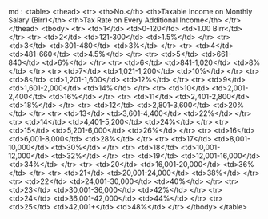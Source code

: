 md : 
&lt;table&gt;
&lt;thead&gt;
        &lt;tr&gt;
            &lt;th&gt;No.&lt;&#x2F;th&gt;
            &lt;th&gt;Taxable Income on Monthly Salary (Birr)&lt;&#x2F;th&gt;
            &lt;th&gt;Tax Rate on Every Additional Income&lt;&#x2F;th&gt;
        &lt;&#x2F;tr&gt;
&lt;&#x2F;thead&gt;
    &lt;tbody&gt;
        &lt;tr&gt;
            &lt;td&gt;1&lt;&#x2F;td&gt;
            &lt;td&gt;0-120&lt;&#x2F;td&gt;
            &lt;td&gt;1.00 Birr&lt;&#x2F;td&gt;
        &lt;&#x2F;tr&gt;
        &lt;tr&gt;
            &lt;td&gt;2&lt;&#x2F;td&gt;
            &lt;td&gt;121-300&lt;&#x2F;td&gt;
            &lt;td&gt;1.5%&lt;&#x2F;td&gt;
        &lt;&#x2F;tr&gt;
        &lt;tr&gt;
            &lt;td&gt;3&lt;&#x2F;td&gt;
            &lt;td&gt;301-480&lt;&#x2F;td&gt;
            &lt;td&gt;3%&lt;&#x2F;td&gt;
        &lt;&#x2F;tr&gt;
        &lt;tr&gt;
            &lt;td&gt;4&lt;&#x2F;td&gt;
            &lt;td&gt;481-660&lt;&#x2F;td&gt;
            &lt;td&gt;4.5%&lt;&#x2F;td&gt;
        &lt;&#x2F;tr&gt;
        &lt;tr&gt;
            &lt;td&gt;5&lt;&#x2F;td&gt;
            &lt;td&gt;661-840&lt;&#x2F;td&gt;
            &lt;td&gt;6%&lt;&#x2F;td&gt;
        &lt;&#x2F;tr&gt;
        &lt;tr&gt;
            &lt;td&gt;6&lt;&#x2F;td&gt;
            &lt;td&gt;841-1,020&lt;&#x2F;td&gt;
            &lt;td&gt;8%&lt;&#x2F;td&gt;
        &lt;&#x2F;tr&gt;
        &lt;tr&gt;
            &lt;td&gt;7&lt;&#x2F;td&gt;
            &lt;td&gt;1,021-1,200&lt;&#x2F;td&gt;
            &lt;td&gt;10%&lt;&#x2F;td&gt;
        &lt;&#x2F;tr&gt;
        &lt;tr&gt;
            &lt;td&gt;8&lt;&#x2F;td&gt;
            &lt;td&gt;1,201-1,600&lt;&#x2F;td&gt;
            &lt;td&gt;12%&lt;&#x2F;td&gt;
        &lt;&#x2F;tr&gt;
        &lt;tr&gt;
            &lt;td&gt;9&lt;&#x2F;td&gt;
            &lt;td&gt;1,601-2,000&lt;&#x2F;td&gt;
            &lt;td&gt;14%&lt;&#x2F;td&gt;
        &lt;&#x2F;tr&gt;
        &lt;tr&gt;
            &lt;td&gt;10&lt;&#x2F;td&gt;
            &lt;td&gt;2,001-2,400&lt;&#x2F;td&gt;
            &lt;td&gt;16%&lt;&#x2F;td&gt;
        &lt;&#x2F;tr&gt;
        &lt;tr&gt;
            &lt;td&gt;11&lt;&#x2F;td&gt;
            &lt;td&gt;2,401-2,800&lt;&#x2F;td&gt;
            &lt;td&gt;18%&lt;&#x2F;td&gt;
        &lt;&#x2F;tr&gt;
        &lt;tr&gt;
            &lt;td&gt;12&lt;&#x2F;td&gt;
            &lt;td&gt;2,801-3,600&lt;&#x2F;td&gt;
            &lt;td&gt;20%&lt;&#x2F;td&gt;
        &lt;&#x2F;tr&gt;
        &lt;tr&gt;
            &lt;td&gt;13&lt;&#x2F;td&gt;
            &lt;td&gt;3,601-4,400&lt;&#x2F;td&gt;
            &lt;td&gt;22%&lt;&#x2F;td&gt;
        &lt;&#x2F;tr&gt;
        &lt;tr&gt;
            &lt;td&gt;14&lt;&#x2F;td&gt;
            &lt;td&gt;4,401-5,200&lt;&#x2F;td&gt;
            &lt;td&gt;24%&lt;&#x2F;td&gt;
        &lt;&#x2F;tr&gt;
        &lt;tr&gt;
            &lt;td&gt;15&lt;&#x2F;td&gt;
            &lt;td&gt;5,201-6,000&lt;&#x2F;td&gt;
            &lt;td&gt;26%&lt;&#x2F;td&gt;
        &lt;&#x2F;tr&gt;
        &lt;tr&gt;
            &lt;td&gt;16&lt;&#x2F;td&gt;
            &lt;td&gt;6,001-8,000&lt;&#x2F;td&gt;
            &lt;td&gt;28%&lt;&#x2F;td&gt;
        &lt;&#x2F;tr&gt;
        &lt;tr&gt;
            &lt;td&gt;17&lt;&#x2F;td&gt;
            &lt;td&gt;8,001-10,000&lt;&#x2F;td&gt;
            &lt;td&gt;30%&lt;&#x2F;td&gt;
        &lt;&#x2F;tr&gt;
        &lt;tr&gt;
            &lt;td&gt;18&lt;&#x2F;td&gt;
            &lt;td&gt;10,001-12,000&lt;&#x2F;td&gt;
            &lt;td&gt;32%&lt;&#x2F;td&gt;
        &lt;&#x2F;tr&gt;
        &lt;tr&gt;
            &lt;td&gt;19&lt;&#x2F;td&gt;
            &lt;td&gt;12,001-16,000&lt;&#x2F;td&gt;
            &lt;td&gt;34%&lt;&#x2F;td&gt;
        &lt;&#x2F;tr&gt;
        &lt;tr&gt;
            &lt;td&gt;20&lt;&#x2F;td&gt;
            &lt;td&gt;16,001-20,000&lt;&#x2F;td&gt;
            &lt;td&gt;36%&lt;&#x2F;td&gt;
        &lt;&#x2F;tr&gt;
        &lt;tr&gt;
            &lt;td&gt;21&lt;&#x2F;td&gt;
            &lt;td&gt;20,001-24,000&lt;&#x2F;td&gt;
            &lt;td&gt;38%&lt;&#x2F;td&gt;
        &lt;&#x2F;tr&gt;
        &lt;tr&gt;
            &lt;td&gt;22&lt;&#x2F;td&gt;
            &lt;td&gt;24,001-30,000&lt;&#x2F;td&gt;
            &lt;td&gt;40%&lt;&#x2F;td&gt;
        &lt;&#x2F;tr&gt;
        &lt;tr&gt;
            &lt;td&gt;23&lt;&#x2F;td&gt;
            &lt;td&gt;30,001-36,000&lt;&#x2F;td&gt;
            &lt;td&gt;42%&lt;&#x2F;td&gt;
        &lt;&#x2F;tr&gt;
        &lt;tr&gt;
            &lt;td&gt;24&lt;&#x2F;td&gt;
            &lt;td&gt;36,001-42,000&lt;&#x2F;td&gt;
            &lt;td&gt;44%&lt;&#x2F;td&gt;
        &lt;&#x2F;tr&gt;
        &lt;tr&gt;
            &lt;td&gt;25&lt;&#x2F;td&gt;
            &lt;td&gt;42,001+&lt;&#x2F;td&gt;
            &lt;td&gt;48%&lt;&#x2F;td&gt;
        &lt;&#x2F;tr&gt;
    &lt;&#x2F;tbody&gt;
&lt;&#x2F;table&gt;
<ul>
</ul>